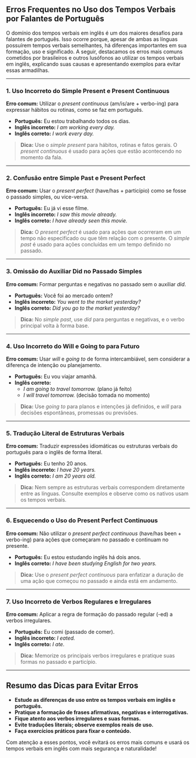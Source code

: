 
## Erros Frequentes no Uso dos Tempos Verbais por Falantes de Português

O domínio dos tempos verbais em inglês é um dos maiores desafios para falantes de português. Isso ocorre porque, apesar de ambas as línguas possuírem tempos verbais semelhantes, há diferenças importantes em sua formação, uso e significado. A seguir, destacamos os erros mais comuns cometidos por brasileiros e outros lusófonos ao utilizar os tempos verbais em inglês, explicando suas causas e apresentando exemplos para evitar essas armadilhas.

---

### 1. Uso Incorreto do **Simple Present** e **Present Continuous**

**Erro comum:** Utilizar o *present continuous* (am/is/are + verbo-ing) para expressar hábitos ou rotinas, como se faz em português.

- **Português:** Eu estou trabalhando todos os dias.
- **Inglês incorreto:** *I am working every day.*
- **Inglês correto:** *I work every day.*

> **Dica:** Use o *simple present* para hábitos, rotinas e fatos gerais. O *present continuous* é usado para ações que estão acontecendo no momento da fala.

---

### 2. Confusão entre **Simple Past** e **Present Perfect**

**Erro comum:** Usar o *present perfect* (have/has + particípio) como se fosse o passado simples, ou vice-versa.

- **Português:** Eu já vi esse filme.
- **Inglês incorreto:** *I saw this movie already.*
- **Inglês correto:** *I have already seen this movie.*

> **Dica:** O *present perfect* é usado para ações que ocorreram em um tempo não especificado ou que têm relação com o presente. O *simple past* é usado para ações concluídas em um tempo definido no passado.

---

### 3. Omissão do **Auxiliar Did** no Passado Simples

**Erro comum:** Formar perguntas e negativas no passado sem o auxiliar *did*.

- **Português:** Você foi ao mercado ontem?
- **Inglês incorreto:** *You went to the market yesterday?*
- **Inglês correto:** *Did you go to the market yesterday?*

> **Dica:** No *simple past*, use *did* para perguntas e negativas, e o verbo principal volta à forma base.

---

### 4. Uso Incorreto do **Will** e **Going to** para Futuro

**Erro comum:** Usar *will* e *going to* de forma intercambiável, sem considerar a diferença de intenção ou planejamento.

- **Português:** Eu vou viajar amanhã.
- **Inglês correto:** 
  - *I am going to travel tomorrow.* (plano já feito)
  - *I will travel tomorrow.* (decisão tomada no momento)

> **Dica:** Use *going to* para planos e intenções já definidos, e *will* para decisões espontâneas, promessas ou previsões.

---

### 5. Tradução Literal de Estruturas Verbais

**Erro comum:** Traduzir expressões idiomáticas ou estruturas verbais do português para o inglês de forma literal.

- **Português:** Eu tenho 20 anos.
- **Inglês incorreto:** *I have 20 years.*
- **Inglês correto:** *I am 20 years old.*

> **Dica:** Nem sempre as estruturas verbais correspondem diretamente entre as línguas. Consulte exemplos e observe como os nativos usam os tempos verbais.

---

### 6. Esquecendo o Uso do **Present Perfect Continuous**

**Erro comum:** Não utilizar o *present perfect continuous* (have/has been + verbo-ing) para ações que começaram no passado e continuam no presente.

- **Português:** Eu estou estudando inglês há dois anos.
- **Inglês correto:** *I have been studying English for two years.*

> **Dica:** Use o *present perfect continuous* para enfatizar a duração de uma ação que começou no passado e ainda está em andamento.

---

### 7. Uso Incorreto de Verbos Regulares e Irregulares

**Erro comum:** Aplicar a regra de formação do passado regular (-ed) a verbos irregulares.

- **Português:** Eu comi (passado de comer).
- **Inglês incorreto:** *I eated.*
- **Inglês correto:** *I ate.*

> **Dica:** Memorize os principais verbos irregulares e pratique suas formas no passado e particípio.

---

## Resumo das Dicas para Evitar Erros

- **Estude as diferenças de uso entre os tempos verbais em inglês e português.**
- **Pratique a formação de frases afirmativas, negativas e interrogativas.**
- **Fique atento aos verbos irregulares e suas formas.**
- **Evite traduções literais; observe exemplos reais de uso.**
- **Faça exercícios práticos para fixar o conteúdo.**

Com atenção a esses pontos, você evitará os erros mais comuns e usará os tempos verbais em inglês com mais segurança e naturalidade!
```
